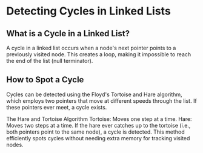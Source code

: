 
# Detecting Cycles in Linked Lists
## What is a Cycle in a Linked List?
A cycle in a linked list occurs when a node's next pointer points to a previously visited node. This creates a loop, making it impossible to reach the end of the list (null terminator).

## How to Spot a Cycle
Cycles can be detected using the Floyd's Tortoise and Hare algorithm, which employs two pointers that move at different speeds through the list. If these pointers ever meet, a cycle exists.

The Hare and Tortoise Algorithm
Tortoise: Moves one step at a time.
Hare: Moves two steps at a time.
If the hare ever catches up to the tortoise (i.e., both pointers point to the same node), a cycle is detected. This method efficiently spots cycles without needing extra memory for tracking visited nodes.
